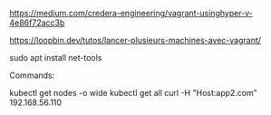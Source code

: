 https://medium.com/credera-engineering/vagrant-usinghyper-v-4e86f72acc3b

https://loopbin.dev/tutos/lancer-plusieurs-machines-avec-vagrant/

sudo apt install net-tools

Commands: 

kubectl get nodes -o wide
kubectl get all
curl -H "Host:app2.com" 192.168.56.110